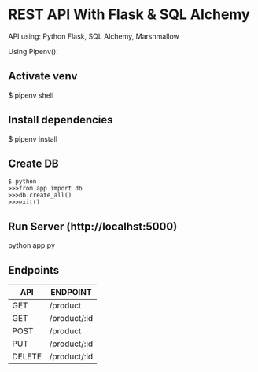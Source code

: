# REST API With Flask & SQL Alchemy
API using:
 Python Flask,
  SQL Alchemy,
    Marshmallow

Using Pipenv():
## Activate venv
$ pipenv shell

## Install dependencies
$ pipenv install

## Create DB
```
$ python
>>>from app import db
>>>db.create_all()
>>>exit()
```

## Run Server (http://localhst:5000)
python app.py


## Endpoints
|API|ENDPOINT|
|------|------|
|GET |/product|
|GET |/product/:id|
|POST |/product|
|PUT |/product/:id|
|DELETE|/product/:id|